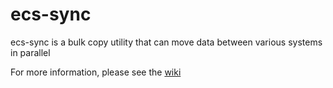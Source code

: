 ecs-sync
=========

ecs-sync is a bulk copy utility that can move data between various systems in parallel

For more information, please see the [wiki](https://github.com/EMCECS/ecs-sync/wiki)

